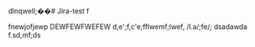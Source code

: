 dlnqwell;��#   J i r a - t e s t 
 
 
f

fnewjofjewp
DEWFEWFWEFEW
d,e';f,c'e;fflwemf;lwef, /l.a/;fe/;
dsadawda
f.sd,mf;ds
